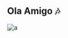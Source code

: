 

## Ola Amigo 🎶

 ![a](https://spotify-recently-played-readme.vercel.app/api?user=s7jdoe0lin941mqddh4q3kz69&count=4) 
 
<!--
**Akilesh2112/Akilesh2112** is a ✨ _special_ ✨ repository because its `README.md` (this file) appears on your GitHub profile.

Here are some ideas to get you started:

- 🔭 I’m currently working on ...
- 🌱 I’m currently learning ...
- 👯 I’m looking to collaborate on ...
- 🤔 I’m looking for help with ...
- 💬 Ask me about ...
- 📫 How to reach me: ...
- 😄 Pronouns: ...
- ⚡ Fun fact: ...

### It's Not Who I Am Underneath But What I Do That Defines Me 🦇

| The Dark Knight                                                                                    | The Darkest Knight                                |
| -------------------------------------------------------------------------------------------------- | ------------------------------------------------- |
| <img width=700/>                                                                                   |      <img width=500/>                             |
| ![a](https://spotify-recently-played-readme.vercel.app/api?user=s7jdoe0lin941mqddh4q3kz69&count=4) | ![b](./profile-3d-contrib/profile-night-view.svg) |

-->
